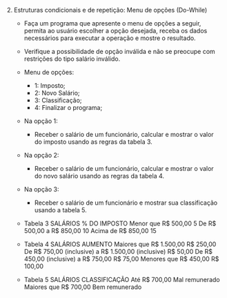 2. Estruturas condicionais e de repetição: Menu de opções (Do-While)

    - Faça um programa que apresente o menu de opções a seguir, permita ao usuário escolher a opção desejada, receba os dados necessários para executar a operação e mostre o resultado. 
    
    - Verifique a possibilidade de opção inválida e não se preocupe com restrições do tipo salário inválido.

    - Menu de opções: 
        - 1: Imposto;
        - 2: Novo Salário;
        - 3: Classificação;
        - 4: Finalizar o programa; 

    - Na opção 1:
        - Receber o salário de um funcionário, calcular e mostrar o valor do imposto usando as regras da tabela 3. 

    - Na opção 2: 
        - Receber o salário de um funcionário, calcular e mostrar o valor do novo salário usando as regras da tabela 4. 

    - Na opção 3: 
        - Receber o salário de um funcionário e mostrar sua classificação usando a tabela 5.

    - Tabela 3
        SALÁRIOS                                % DO IMPOSTO
        Menor que   R$ 500,00                   5
        De          R$ 500,00 a R$ 850,00       10
        Acima de    R$ 850,00                   15

    - Tabela 4
        SALÁRIOS                                                            AUMENTO
        Maiores que R$ 1.500,00                                             R$ 250,00
        De          R$ 750,00 (inclusive) a R$ 1.500,00 (inclusive)         R$  50,00
        De          R$ 450,00 (inclusive) a R$ 750,00                       R$  75,00
        Menores que R$ 450,00                                               R$ 100,00

    - Tabela 5
        SALÁRIOS                    CLASSIFICAÇÃO
        Até         R$ 700,00       Mal remunerado
        Maiores que R$ 700,00       Bem remunerado